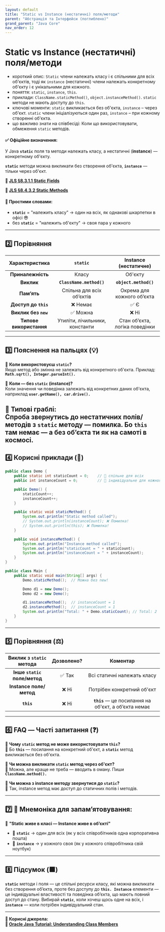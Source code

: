 ```yaml
---
layout: default
title: "Static vs Instance (нестатичні) поля/методи"
parent: "Абстракція та Інтерфейси (поглиблено)"
grand_parent: "Java Core"
nav_order: 12
---
```


# Static vs Instance (нестатичні) поля/методи

*   короткий опис: `Static` члени належать класу і є спільними для всіх об'єктів, тоді як `instance` (нестатичні) члени належать конкретному об'єкту і є унікальними для кожного.
*   поняття: `static`, `instance`, `this`.
*   приклади: `ClassName.staticMethod()`, `object.instanceMethod()`. `static` методи не мають доступу до `this`.
*   ключові моменти: `static` викликається без об'єкта, `instance` – через об'єкт. `static` члени ініціалізуються один раз, `instance` – при кожному створенні об'єкта.
*   що важливо знати на співбесіді: Коли що використовувати, обмеження `static` методів.


#### **✅ Офіційне визначення:**

У Java **`static`** поля та методи належать класу, а нестатичні (**instance**) — конкретному об'єкту.

**`static`** методи можна викликати без створення об'єкта, **`instance`** — тільки через об'єкт.

**🔗 [JLS §8.3.1.1 Static Fields](https://docs.oracle.com/javase/specs/jls/se17/html/jls-8.html#jls-8.3.1.1)**

**🔗 [JLS §8.4.3.2 Static Methods](https://docs.oracle.com/javase/specs/jls/se17/html/jls-8.html#jls-8.4.3.2)**

#### **🧠 Простими словами:**

* **`static`** \= "належить класу" → один на всіх, як однакові шкарпетки в офісі 😎
* без **`static`** \= "належить об'єкту" → своя пара у кожного

---

## **2️⃣ Порівняння**

| Характеристика | `static` | Instance (нестатичне) |
| :---: | :---: | :---: |
| **Приналежність** | Класу | Об'єкту |
| **Виклик** | **`ClassName.method()`** | **`object.method()`** |
| **Пам’ять** | Спільна для всіх об’єктів | Окрема для кожного об’єкта |
| **Доступ до `this`** | ❌ Немає | ✅ Є |
| **Виклик без `new`** | ✅ Можна | ❌ Ні |
| **Типове використання** | Утиліти, лічильники, константи | Стан об’єкта, логіка поведінки |

---

## **3️⃣ Пояснення на пальцях (💡)**

🔸 **Коли використовуєш `static`?**  
Якщо метод або змінна не залежать від конкретного об'єкта. Приклад: **`Math.sqrt(), Integer.parseInt().`**

🔸 **Коли — без `static` (instance)?**  
Коли значення чи поведінка залежать від конкретних даних об'єкта, наприклад **`user.getName(), car.drive().`**

🔸 **Типові граблі:**  
Спроба звернутись до нестатичних полів/методів з **`static`** методу — помилка. Бо **`this`** там немає — а без об’єкта ти як на самоті в космосі.
---

## **4️⃣ Корисні приклади (🧪)**

```java
public class Demo {
    public static int staticCount = 0;    // 🔹 спільне для всіх
    public int instanceCount = 0;         // 🔹 індивідуальне для кожного

    public Demo() {
        staticCount++;
        instanceCount++;
    }

    public static void staticMethod() {
        System.out.println("Static method called");
        // System.out.println(instanceCount); ❌ Помилка!
        // System.out.println(this); ❌ Помилка!
    }

    public void instanceMethod() {
        System.out.println("Instance method called");
        System.out.println("staticCount = " + staticCount);
        System.out.println("instanceCount = " + instanceCount);
    }
}

public class Main {
    public static void main(String[] args) {
        Demo.staticMethod();  // Можна без new!

        Demo d1 = new Demo();
        Demo d2 = new Demo();

        d1.instanceMethod();  // instanceCount = 1
        d2.instanceMethod();  // instanceCount = 1
        System.out.println("Total: " + Demo.staticCount); // Total: 2
    }
}
```

---

## **5️⃣ Порівняння (⚖️)**

| Виклик з `static` метода | Дозволено? | Коментар |
| :---: | :---: | :---: |
| **Інше `static` поле/метод** | ✅ Так | Всі статичні належать класу |
| **Instance поле/метод** | ❌ Ні | Потрібен конкретний об'єкт |
| **`this`** | ❌ Ні | **`this`** — це посилання на об'єкт, а об’єкта немає |

---

## **6️⃣ FAQ — Часті запитання (❓)**

🔹 **Чому `static` метод не може використовувати `this`?**  
💬 Бо **`this`** — посилання на конкретний об'єкт, а **`static`** метод викликається без об'єкта.

🔹 **Чи можна викликати `static` метод через об'єкт?**  
💬 Можна, але краще не треба — вводить в оману. Пиши **`ClassName.method().`**

🔹 **Чи можна з instance методу звернутися до `static`?**  
💬 Так, instance метод має доступ до статичних полів і методів.

---

## **7️⃣ 🧠 Мнемоніка для запам’ятовування:**

📌 **"Static живе в класі — Instance живе в об’єкті"**

* 🧠 **`static`** → один для всіх (як у всіх співробітників одна корпоративна пошта)
* 🧠 **`instance`** → у кожного своя (як у кожного співробітника свій ноутбук)

---

## **8️⃣ Підсумок (🟩)**

**`static`** методи і поля — це спільні ресурси класу, які можна викликати без створення об’єкта, проте без доступу до **`this. Instance`** елементи — це індивідуальні властивості та поведінка об’єкта, що мають повний доступ до стану. Вибирай **`static`**, коли хочеш щось одне на всіх, і **`instance`** — коли потрібен індивідуальний стан.

---

**📎 Корисні джерела:**  
**🔗 [Oracle Java Tutorial: Understanding Class Members](https://docs.oracle.com/javase/tutorial/java/javaOO/classvars.html)**